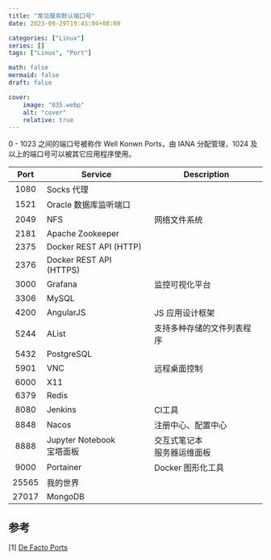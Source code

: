 ```yaml
---
title: "常见服务默认端口号"
date: 2023-09-29T19:43:04+08:00

categories: ["Linux"]
series: []
tags: ["Linux", "Port"]

math: false
mermaid: false
draft: false

cover:
    image: "035.webp"
    alt: "cover"
    relative: true
---
```


0 - 1023 之间的端口号被称作 Well Konwn Ports，由 IANA 分配管理，1024 及以上的端口号可以被其它应用程序使用。

| Port  | Service                      | Description                    |
| :---: | ---------------------------- | ------------------------------ |
| 1080  | Socks 代理                   |                                |
| 1521  | Oracle 数据库监听端口        |                                |
| 2049  | NFS                          | 网络文件系统                   |
| 2181  | Apache Zookeeper             |                                |
| 2375  | Docker REST API (HTTP)       |                                |
| 2376  | Docker REST API (HTTPS)      |                                |
| 3000  | Grafana                      | 监控可视化平台                 |
| 3306  | MySQL                        |                                |
| 4200  | AngularJS                    | JS 应用设计框架                |
| 5244  | AList                        | 支持多种存储的文件列表程序     |
| 5432  | PostgreSQL                   |                                |
| 5901  | VNC                          | 远程桌面控制                   |
| 6000  | X11                          |                                |
| 6379  | Redis                        |                                |
| 8080  | Jenkins                      | CI工具                         |
| 8848  | Nacos                        | 注册中心、配置中心             |
| 8888  | Jupyter Notebook<br>宝塔面板 | 交互式笔记本<br>服务器运维面板 |
| 9000  | Portainer                    | Docker 图形化工具              |
| 25565 | 我的世界                     |                                |
| 27017 | MongoDB                      |                                |

## 参考

[1] [De Facto Ports](https://matt-rickard.com/de-facto-ports) 
